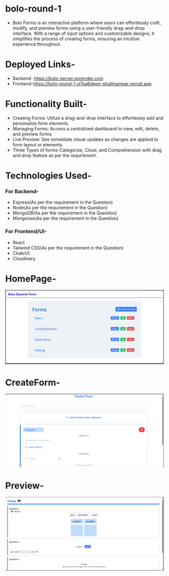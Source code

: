 # bolo-round-1

* Bolo Forms is an interactive platform where users can effortlessly craft, modify, and preview forms using a user-friendly drag-and-drop interface. With a range of input options and customizable designs, it simplifies the process of creating forms, ensuring an intuitive experience throughout.

# Deployed Links-
* Backend- https://bolo-server.onrender.com
* Frontend-https://bolo-round-1-q7ea6depn-shubhampar.vercel.app

# Functionality Built-
* Creating Forms: Utilize a drag-and-drop interface to effortlessly add and personalize form elements.
* Managing Forms: Access a centralized dashboard to view, edit, delete, and preview forms.
* Live Preview: See immediate visual updates as changes are applied to form layout or elements.
* Three Types of forms-Categorize, Cloze, and Comprehension with drag and drop feature as per the requirement.

# Technologies Used-

### For Backend-

* Express(As per the requirement in the Question)
* Node(As per the requirement in the Question)
* MongoDB(As per the requirement in the Question)
* Mongoose(As per the requirement in the Question)

### For Frontend/UI-

* React
* Tailwind CSS(As per the requirement in the Question)
* ChakrUI
* Cloudinary

# HomePage-

![Alt text](Frontend/src/Assets/Home.png)

# CreateForm-

![Alt text](Frontend/src/Assets/CreateForm.png)

# Preview-

![Alt text](Frontend/src/Assets/Preview.png)



